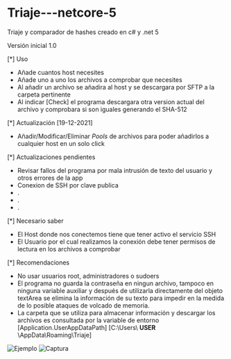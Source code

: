 # Triaje---netcore-5
Triaje y comparador de hashes creado en c# y .net 5

Versión inicial 1.0

[*] Uso
- Añade cuantos host necesites
- Añade uno a uno los archivos a comprobar que necesites
- Al añadir un archivo se añadira al host y se descargara por SFTP a la carpeta pertinente
- Al indicar [Check] el programa descargara otra version actual del archivo y comprobara si son iguales generando el SHA-512

[*] Actualización [19-12-2021]
- Añadir/Modificar/Eliminar *Pools* de archivos para poder añadirlos a cualquier host en un solo click

[*] Actualizaciones pendientes
- Revisar fallos del programa por mala intrusión de texto del usuario y otros errores de la app
- Conexion de SSH por clave publica
- .
- .
- .

[*] Necesario saber
- El Host donde nos conectemos tiene que tener activo el servicio SSH
- El Usuario por el cual realizamos la conexión debe tener permisos de lectura en los archivos a comprobar

[*] Recomendaciones
- No usar usuarios root, administradores o sudoers
- El programa no guarda la contraseña en ningun archivo, tampoco en ninguna variable auxiliar y después de utilizarla directamente del objeto 
textArea se elimina la información de su texto para impedir en la medida de lo posible ataques de volcado de memoria.
- La carpeta que se utiliza para almacenar información y descargar los archivos es consultada por la variable de entorno [Application.UserAppDataPath]
[C:\Users\ **USER** \AppData\Roaming\Triaje]

![Ejemplo](https://user-images.githubusercontent.com/6060930/145686677-69084787-e8db-48a6-af61-e2f008ad9070.PNG)
![Captura](https://user-images.githubusercontent.com/6060930/146690176-f37fa420-4d58-44ea-b91e-8de3376e4ad8.PNG)
